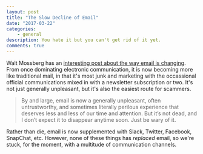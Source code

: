 ```yaml
---
layout: post
title: "The Slow Decline of Email"
date: "2017-03-22"
categories:
    - general
description: You hate it but you can't get rid of it yet.
comments: true
---
```


Walt Mossberg has an [interesting post about the way email is changing](http://www.theverge.com/2017/3/29/15099510/walt-mossberg-email-growing-changing-vs-slack-snapchat-chat). From once dominating electronic communication, it is now becoming more like traditional mail, in that it's most junk and marketing with the occassional official communications mixed in with a newsletter subscription or two. It's not just generally unpleasant, but it's also the easiest route for scammers.

> By and large, email is now a generally unpleasant, often untrustworthy, and sometimes literally perilous experience that deserves less and less of our time and attention. But it’s not dead, and I don’t expect it to disappear anytime soon. Just be wary of it.

Rather than die, email is now supplemented with Slack, Twitter, Facebook, SnapChat, etc. However, none of these things has _replaced_ email, so we're stuck, for the moment, with a multitude of communication channels.